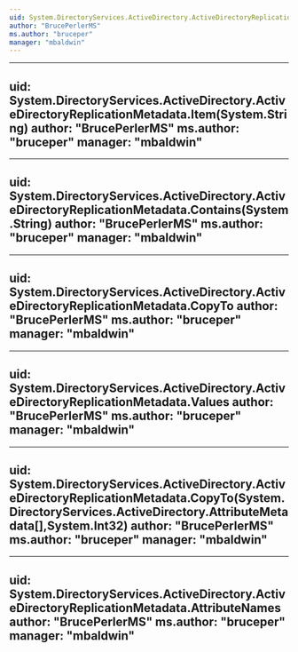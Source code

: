 ```yaml
---
uid: System.DirectoryServices.ActiveDirectory.ActiveDirectoryReplicationMetadata
author: "BrucePerlerMS"
ms.author: "bruceper"
manager: "mbaldwin"
---
```


---
uid: System.DirectoryServices.ActiveDirectory.ActiveDirectoryReplicationMetadata.Item(System.String)
author: "BrucePerlerMS"
ms.author: "bruceper"
manager: "mbaldwin"
---

---
uid: System.DirectoryServices.ActiveDirectory.ActiveDirectoryReplicationMetadata.Contains(System.String)
author: "BrucePerlerMS"
ms.author: "bruceper"
manager: "mbaldwin"
---

---
uid: System.DirectoryServices.ActiveDirectory.ActiveDirectoryReplicationMetadata.CopyTo
author: "BrucePerlerMS"
ms.author: "bruceper"
manager: "mbaldwin"
---

---
uid: System.DirectoryServices.ActiveDirectory.ActiveDirectoryReplicationMetadata.Values
author: "BrucePerlerMS"
ms.author: "bruceper"
manager: "mbaldwin"
---

---
uid: System.DirectoryServices.ActiveDirectory.ActiveDirectoryReplicationMetadata.CopyTo(System.DirectoryServices.ActiveDirectory.AttributeMetadata[],System.Int32)
author: "BrucePerlerMS"
ms.author: "bruceper"
manager: "mbaldwin"
---

---
uid: System.DirectoryServices.ActiveDirectory.ActiveDirectoryReplicationMetadata.AttributeNames
author: "BrucePerlerMS"
ms.author: "bruceper"
manager: "mbaldwin"
---
